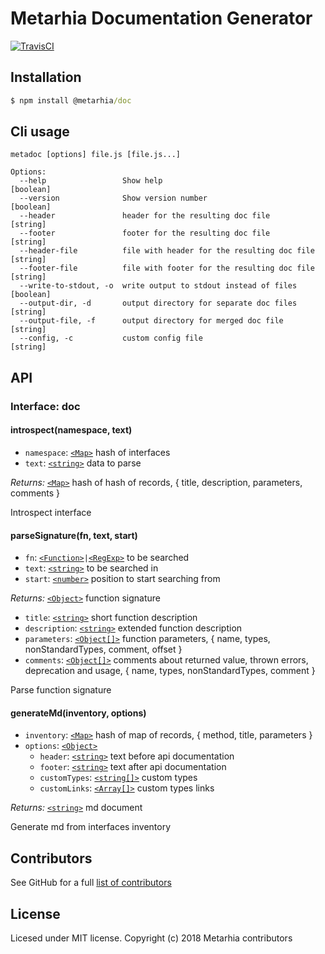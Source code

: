 # Metarhia Documentation Generator

[![TravisCI](https://travis-ci.com/metarhia/metadoc.svg?branch=master)](https://travis-ci.com/metarhia/metadoc)

## Installation

```cmd
$ npm install @metarhia/doc
```

## Cli usage

```
metadoc [options] file.js [file.js...]

Options:
  --help                 Show help                                     [boolean]
  --version              Show version number                           [boolean]
  --header               header for the resulting doc file              [string]
  --footer               footer for the resulting doc file              [string]
  --header-file          file with header for the resulting doc file    [string]
  --footer-file          file with footer for the resulting doc file    [string]
  --write-to-stdout, -o  write output to stdout instead of files       [boolean]
  --output-dir, -d       output directory for separate doc files        [string]
  --output-file, -f      output directory for merged doc file           [string]
  --config, -c           custom config file                             [string]
```

## API

### Interface: doc

#### introspect(namespace, text)

  - `namespace`: [`<Map>`] hash of interfaces
  - `text`: [`<string>`] data to parse

*Returns:* [`<Map>`] hash of hash of records, { title, description, parameters,
    comments }


Introspect interface


#### parseSignature(fn, text, start)

  - `fn`: [`<Function>`]` | `[`<RegExp>`] to be searched
  - `text`: [`<string>`] to be searched in
  - `start`: [`<number>`] position to start searching from

*Returns:* [`<Object>`] function signature
  - `title`: [`<string>`] short function description
  - `description`: [`<string>`] extended function description
  - `parameters`: [`<Object[]>`][`<Object>`] function parameters, { name, types,
        nonStandardTypes, comment, offset }
  - `comments`: [`<Object[]>`][`<Object>`] comments about returned value, thrown
        errors, deprecation and usage, { name, types, nonStandardTypes, comment
        }


Parse function signature


#### generateMd(inventory, options)

  - `inventory`: [`<Map>`] hash of map of records, { method, title, parameters }
  - `options`: [`<Object>`]
    - `header`: [`<string>`] text before api documentation
    - `footer`: [`<string>`] text after api documentation
    - `customTypes`: [`<string[]>`][`<string>`] custom types
    - `customLinks`: [`<Array[]>`][`<Array>`] custom types links

*Returns:* [`<string>`] md document


Generate md from interfaces inventory


## Contributors

See GitHub for a full [list of contributors](https://github.com/metarhia/metadoc/graphs/contributors)

## License

Licesed under MIT license. Copyright (c) 2018 Metarhia contributors


[`<Object>`]: https://developer.mozilla.org/en-US/docs/Web/JavaScript/Reference/Global_Objects/Object
[`<Function>`]: https://developer.mozilla.org/en-US/docs/Web/JavaScript/Reference/Global_Objects/Function
[`<RegExp>`]: https://developer.mozilla.org/en-US/docs/Web/JavaScript/Reference/Global_Objects/RegExp
[`<Map>`]: https://developer.mozilla.org/en-US/docs/Web/JavaScript/Reference/Global_Objects/Map
[`<Array>`]: https://developer.mozilla.org/en-US/docs/Web/JavaScript/Reference/Global_Objects/Array
[`<number>`]: https://developer.mozilla.org/en-US/docs/Web/JavaScript/Data_structures#Number_type
[`<string>`]: https://developer.mozilla.org/en-US/docs/Web/JavaScript/Data_structures#String_type
